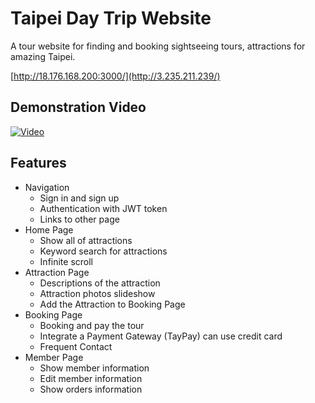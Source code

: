 # Taipei Day Trip Website

A tour website for finding and booking sightseeing tours, attractions for amazing Taipei.

[http://18.176.168.200:3000/](http://3.235.211.239/)

## Demonstration Video

[![Video](https://img.youtube.com/vi/4dwsajbaL0o/maxresdefault.jpg)](https://youtu.be/4dwsajbaL0o)

## Features

- Navigation
  - Sign in and sign up
  - Authentication with JWT token
  - Links to other page
- Home Page
  - Show all of attractions
  - Keyword search for attractions
  - Infinite scroll
- Attraction Page
  - Descriptions of the attraction
  - Attraction photos slideshow
  - Add the Attraction to Booking Page
- Booking Page
  - Booking and pay the tour
  - Integrate a Payment Gateway (TayPay) can use credit card
  - Frequent Contact
- Member Page
  - Show member information
  - Edit member information
  - Show orders information
